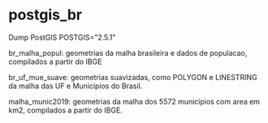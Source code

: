 # postgis_br
Dump PostGIS POSTGIS="2.5.1"

br_malha_popul: geometrias da malha brasileira e dados de populacao, compilados a partir do IBGE

br_uf_mue_suave: geometrias suavizadas, como POLYGON e LINESTRING da malha das UF e Municipios do Brasil.

malha_munic2019: geometrias da malha dos 5572 municipios com area em km2, compilados a partir do IBGE.
